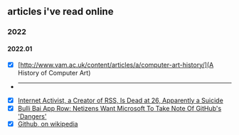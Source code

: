 ## articles i've read online
### 2022
#### 2022.01
* [x] [http://www.vam.ac.uk/content/articles/a/computer-art-history/](A History of Computer Art)
* --- 
* [x] [Internet Activist, a Creator of RSS, Is Dead at 26, Apparently a Suicide](https://www.nytimes.com/2013/01/13/technology/aaron-swartz-internet-activist-dies-at-26.html) 
* [x] [Bulli Bai App Row: Netizens Want Microsoft To Take Note Of GitHub's 'Dangers'](https://www.indiatimes.com/technology/news/bulli-bai-app-row-microsoft-github-558527.html)
* [x] [Github, on wikipedia](https://en.wikipedia.org/wiki/GitHub)
